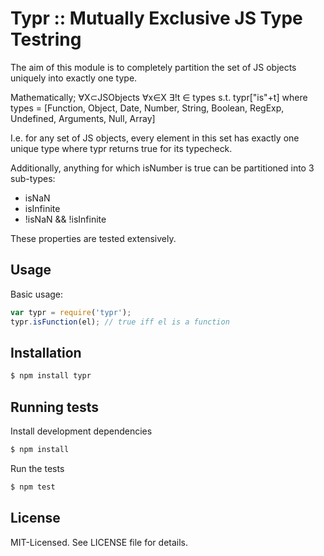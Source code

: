 # Typr :: Mutually Exclusive JS Type Testring

The aim of this module is to completely partition the set of JS objects uniquely into exactly one type.

Mathematically;
∀X⊂JSObjects ∀x∈X ∃!t ∈ types s.t. typr["is"+t] where
types = [Function, Object, Date, Number, String, Boolean, RegExp, Undefined, Arguments, Null, Array]

I.e. for any set of JS objects, every element in this set has exactly one unique type
where typr returns true for its typecheck.

Additionally, anything for which isNumber is true can be partitioned into 3 sub-types:

- isNaN
- isInfinite
- !isNaN && !isInfinite

These properties are tested extensively.

## Usage
Basic usage:

````javascript
var typr = require('typr');
typr.isFunction(el); // true iff el is a function
````

## Installation

````bash
$ npm install typr
````

## Running tests
Install development dependencies

````bash
$ npm install
````

Run the tests

````bash
$ npm test
````

## License
MIT-Licensed. See LICENSE file for details.
